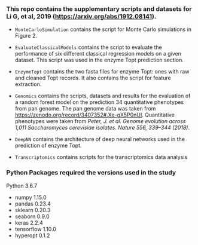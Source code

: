 ### This repo contains the supplementary scripts and datasets for  Li G, et al, 2019 (https://arxiv.org/abs/1912.08141).
* `MonteCarloSimulation` contains the script for Monte Carlo simulations in Figure 2.
  
* `EvaluateClassicalModels` contains the script to evaluate the performance of six different classical regression models on a given dataset. This script was used in the enzyme Topt prediction section.
  
* `EnzymeTopt` contains the two fasta files for enzyme Topt: ones with raw and cleaned Topt records. It also contains the script for feature extraction.
  
* `Genomics` contains the scripts, datasets and results for the evaluation of a random forest model on the prediction 34 quantitative phenotypes from pan genome. The pan genome data was taken from https://zenodo.org/record/3407352#.Xe-gX5P0nUI. Quantitative phenotypes were taken from *Peter, J. et al. Genome evolution across 1,011 Saccharomyces cerevisiae isolates. Nature 556, 339–344 (2018)*.
  
* `DeepNN` contains the architecture of deep neural networks used in the prediction of enzyme Topt.
  
* `Transcriptomics` contains scripts for the transcriptomics data analysis


### Python Packages required the versions used in the study
Python 3.6.7  
* numpy 1.15.0
* pandas 0.23.4
* sklearn 0.20.3
* seaborn 0.9.0
* keras 2.2.4 
* tensorflow 1.10.0
* hyperopt 0.1.2  

